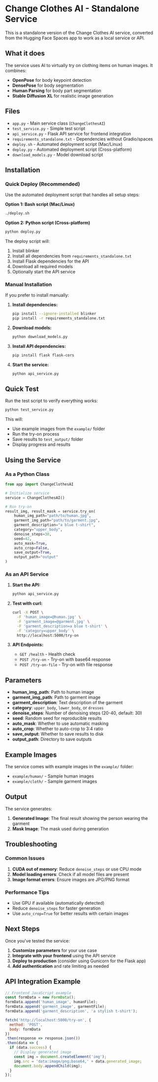 # Change Clothes AI - Standalone Service

This is a standalone version of the Change Clothes AI service, converted from the Hugging Face Spaces app to work as a local service or API.

## What it does

The service uses AI to virtually try on clothing items on human images. It combines:
- **OpenPose** for body keypoint detection
- **DensePose** for body segmentation  
- **Human Parsing** for body part segmentation
- **Stable Diffusion XL** for realistic image generation

## Files

- `app.py` - Main service class (`ChangeClothesAI`)
- `test_service.py` - Simple test script
- `api_service.py` - Flask API service for frontend integration
- `requirements_standalone.txt` - Dependencies without Gradio/spaces
- `deploy.sh` - Automated deployment script (Mac/Linux)
- `deploy.py` - Automated deployment script (Cross-platform)
- `download_models.py` - Model download script

## Installation

### Quick Deploy (Recommended)

Use the automated deployment script that handles all setup steps:

**Option 1: Bash script (Mac/Linux)**
```bash
./deploy.sh
```

**Option 2: Python script (Cross-platform)**
```bash
python deploy.py
```

The deploy script will:
1. Install blinker
2. Install all dependencies from `requirements_standalone.txt`
3. Install Flask dependencies for the API
4. Download all required models
5. Optionally start the API service

### Manual Installation

If you prefer to install manually:

1. **Install dependencies:**
   ```bash
   pip install --ignore-installed blinker
   pip install -r requirements_standalone.txt
   ```

2. **Download models:**
   ```bash
   python download_models.py
   ```

3. **Install API dependencies:**
   ```bash
   pip install flask flask-cors
   ```

4. **Start the service:**
   ```bash
   python api_service.py
   ```

## Quick Test

Run the test script to verify everything works:

```bash
python test_service.py
```

This will:
- Use example images from the `example/` folder
- Run the try-on process
- Save results to `test_output/` folder
- Display progress and results

## Using the Service

### As a Python Class

```python
from app import ChangeClothesAI

# Initialize service
service = ChangeClothesAI()

# Run try-on
result_img, result_mask = service.try_on(
    human_img_path="path/to/human.jpg",
    garment_img_path="path/to/garment.jpg", 
    garment_description="a blue t-shirt",
    category="upper_body",
    denoise_steps=30,
    seed=42,
    auto_mask=True,
    auto_crop=False,
    save_output=True,
    output_path="output"
)
```

### As an API Service

1. **Start the API:**
   ```bash
   python api_service.py
   ```

2. **Test with curl:**
   ```bash
   curl -X POST \
     -F 'human_image=@human.jpg' \
     -F 'garment_image=@garment.jpg' \
     -F 'garment_description=a blue t-shirt' \
     -F 'category=upper_body' \
     http://localhost:5000/try-on
   ```

3. **API Endpoints:**
   - `GET /health` - Health check
   - `POST /try-on` - Try-on with base64 response
   - `POST /try-on-file` - Try-on with file response

## Parameters

- **human_img_path**: Path to human image
- **garment_img_path**: Path to garment image
- **garment_description**: Text description of the garment
- **category**: `upper_body`, `lower_body`, or `dresses`
- **denoise_steps**: Number of denoising steps (20-40, default: 30)
- **seed**: Random seed for reproducible results
- **auto_mask**: Whether to use automatic masking
- **auto_crop**: Whether to auto-crop to 3:4 ratio
- **save_output**: Whether to save results to disk
- **output_path**: Directory to save outputs

## Example Images

The service comes with example images in the `example/` folder:
- `example/human/` - Sample human images
- `example/cloth/` - Sample garment images

## Output

The service generates:
1. **Generated Image**: The final result showing the person wearing the garment
2. **Mask Image**: The mask used during generation

## Troubleshooting

### Common Issues

1. **CUDA out of memory**: Reduce `denoise_steps` or use CPU mode
2. **Model loading errors**: Check if all model files are present
3. **Image format errors**: Ensure images are JPG/PNG format

### Performance Tips

- Use GPU if available (automatically detected)
- Reduce `denoise_steps` for faster generation
- Use `auto_crop=True` for better results with certain images

## Next Steps

Once you've tested the service:

1. **Customize parameters** for your use case
2. **Integrate with your frontend** using the API service
3. **Deploy to production** (consider using Gunicorn for the Flask app)
4. **Add authentication** and rate limiting as needed

## API Integration Example

```javascript
// Frontend JavaScript example
const formData = new FormData();
formData.append('human_image', humanFile);
formData.append('garment_image', garmentFile);
formData.append('garment_description', 'a stylish t-shirt');

fetch('http://localhost:5000/try-on', {
  method: 'POST',
  body: formData
})
.then(response => response.json())
.then(data => {
  if (data.success) {
    // Display generated image
    const img = document.createElement('img');
    img.src = 'data:image/png;base64,' + data.generated_image;
    document.body.appendChild(img);
  }
});
```
